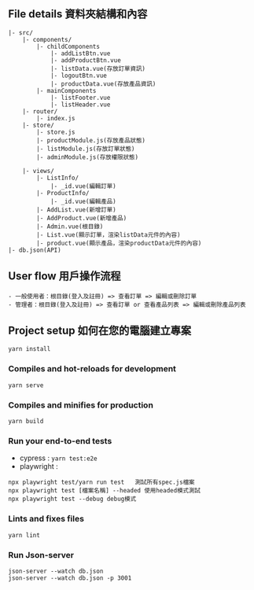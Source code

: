 ## File details 資料夾結構和內容

```
|- src/
    |- components/
        |- childComponents
            |- addListBtn.vue
            |- addProductBtn.vue
            |- listData.vue(存放訂單資訊)
            |- logoutBtn.vue
            |- productData.vue(存放產品資訊)
        |- mainComponents
            |- listFooter.vue
            |- listHeader.vue
    |- router/
        |- index.js
    |- store/
        |- store.js
        |- productModule.js(存放產品狀態)
        |- listModule.js(存放訂單狀態)
        |- adminModule.js(存放權限狀態)

    |- views/
        |- ListInfo/
            |- _id.vue(編輯訂單)
        |- ProductInfo/
            |- _id.vue(編輯產品)
        |- AddList.vue(新增訂單)
        |- AddProduct.vue(新增產品)
        |- Admin.vue(根目錄)
        |- List.vue(顯示訂單，渲染listData元件的內容)
        |- product.vue(顯示產品，渲染productData元件的內容)
|- db.json(API)

```

## User flow 用戶操作流程

```
- 一般使用者：根目錄(登入及註冊) => 查看訂單 => 編輯或刪除訂單
- 管理者：根目錄(登入及註冊) => 查看訂單 or 查看產品列表 => 編輯或刪除產品列表
```

## Project setup 如何在您的電腦建立專案

```
yarn install
```

### Compiles and hot-reloads for development

```
yarn serve
```

### Compiles and minifies for production

```
yarn build
```

### Run your end-to-end tests

- cypress : `yarn test:e2e`
- playwright :

```
npx playwright test/yarn run test	測試所有spec.js檔案
npx playwright test [檔案名稱] --headed 使用headed模式測試
npx playwright test --debug debug模式
```

### Lints and fixes files

```
yarn lint
```

### Run Json-server

```
json-server --watch db.json
json-server --watch db.json -p 3001
```
